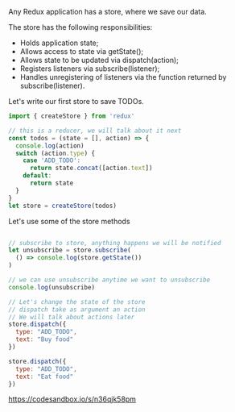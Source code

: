 Any Redux application has a store, where we save our data.

The store has the following responsibilities:
* Holds application state;
* Allows access to state via getState();
* Allows state to be updated via dispatch(action);
* Registers listeners via subscribe(listener);
* Handles unregistering of listeners via the function returned by subscribe(listener).

Let's write our first store to save TODOs.
```javascript
import { createStore } from 'redux'

// this is a reducer, we will talk about it next
const todos = (state = [], action) => {
  console.log(action)
  switch (action.type) {
    case 'ADD_TODO':
      return state.concat([action.text])
    default:
      return state
  }
}
let store = createStore(todos)
```

Let's use some of the store methods
```javascript

// subscribe to store, anything happens we will be notified
let unsubscribe = store.subscribe(
  () => console.log(store.getState())
)

// we can use unsubscribe anytime we want to unsubscribe
console.log(unsubscribe)

// Let's change the state of the store
// dispatch take as argument an action
// We will talk about actions later
store.dispatch({
  type: "ADD_TODO",
  text: "Buy food"
})

store.dispatch({
  type: "ADD_TODO",
  text: "Eat food"
})

```

https://codesandbox.io/s/n36qjk58pm
